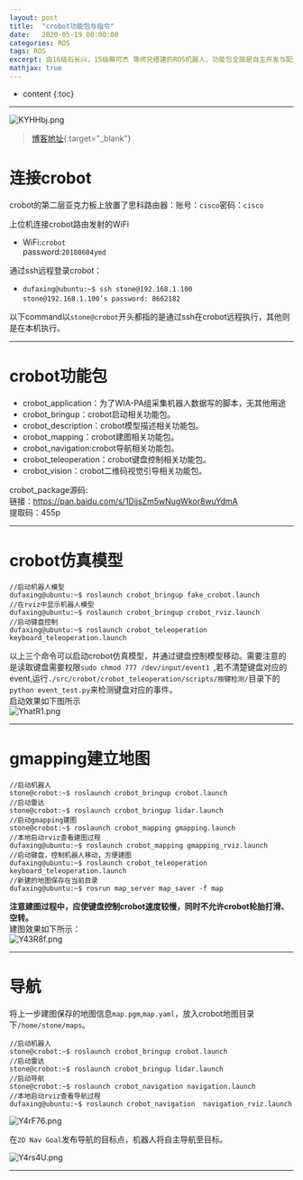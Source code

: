```yaml
---
layout: post
title:  "crobot功能包与指令"
date:   2020-05-19 00:00:00
categories: ROS
tags: ROS
excerpt: 由16级石长兴，15级蔡可杰 等师兄搭建的ROS机器人，功能包全部是自主开发与配适，是入门学习ROS机器人不错的硬件平台，基于可传承性，现对crobot代码功能包进行说明与命令备注
mathjax: true
---
```

* content
{:toc}
---

![KYHHbj.png](https://s2.ax1x.com/2019/10/23/KYHHbj.png)



> [博客地址](https://dufaxing.com){:target="_blank"}


# 连接crobot

crobot的第二层亚克力板上放置了思科路由器：账号：`cisco`密码：`cisco`

上位机连接crobot路由发射的WiFi<br>
- WiFi:`crobot`<br>
   password:`20180604ymd`<br>

通过ssh远程登录crobot：<br>
- `dufaxing@ubuntu:~$ ssh stone@192.168.1.100`<br>
  `stone@192.168.1.100’s password: 8662182`<br>

以下command以`stone@crobot`开头都指的是通过ssh在crobot远程执行，其他则是在本机执行。

---

# crobot功能包

- crobot_application：为了WIA-PA组采集机器人数据写的脚本，无其他用途
- crobot_bringup：crobot启动相关功能包。
- crobot_description：crobot模型描述相关功能包。
- crobot_mapping：crobot建图相关功能包。
- crobot_navigation:crobot导航相关功能包。
- crobot_teleoperation：crobot键盘控制相关功能包。
- crobot_vision：crobot二维码视觉引导相关功能包。

crobot_package源码:<br>
链接：https://pan.baidu.com/s/1DijsZm5wNugWkor8wuYdmA <br>
提取码：455p

---
# crobot仿真模型

```
//启动机器人模型
dufaxing@ubuntu:~$ roslaunch crobot_bringup fake_crobot.launch 
//在rviz中显示机器人模型
dufaxing@ubuntu:~$ roslaunch crobot_bringup crobot_rviz.launch 
//启动键盘控制
dufaxing@ubuntu:~$ roslaunch crobot_teleoperation keyboard_teleoperation.launch 
```
以上三个命令可以启动crobot仿真模型，并通过键盘控制模型移动。需要注意的是读取键盘需要权限`sudo chmod 777 /dev/input/event1
`,若不清楚键盘对应的event,运行`./src/crobot/crobot_teleoperation/scripts/按键检测/`目录下的`python event_test.py`来检测键盘对应的事件。<br>
启动效果如下图所示<br>
![YhatR1.png](https://s1.ax1x.com/2020/05/18/YhatR1.png)

---

# gmapping建立地图


```
//启动机器人
stone@crobot:~$ roslaunch crobot_bringup crobot.launch 
//启动雷达
stone@crobot:~$ roslaunch crobot_bringup lidar.launch 
//启动gmapping建图
stone@crobot:~$ roslaunch crobot_mapping gmapping.launch 
//本地启动rviz查看建图过程
dufaxing@ubuntu:~$ roslaunch crobot_mapping gmapping_rviz.launch 
//启动键盘，控制机器人移动，方便建图
dufaxing@ubuntu:~$ roslaunch crobot_teleoperation keyboard_teleoperation.launch 
//新建的地图保存在当前目录
dufaxing@ubuntu:~$ rosrun map_server map_saver -f map
```

**注意建图过程中，应使键盘控制crobot速度较慢，同时不允许crobot轮胎打滑、空转。**<br>
建图效果如下所示：<br>
![Y43R8f.png](https://s1.ax1x.com/2020/05/19/Y43R8f.png)

---

# 导航

将上一步建图保存的地图信息`map.pgm`,`map.yaml`，放入crobot地图目录下`/home/stone/maps`。

```
//启动机器人
stone@crobot:~$ roslaunch crobot_bringup crobot.launch 
//启动雷达
stone@crobot:~$ roslaunch crobot_bringup lidar.launch 
//启动导航
stone@crobot:~$ roslaunch crobot_navigation navigation.launch
//本地启动rviz查看导航过程
dufaxing@ubuntu:~$ roslaunch crobot_navigation  navigation_rviz.launch 

```

![Y4rF76.png](https://s1.ax1x.com/2020/05/19/Y4rF76.png)


在`2D Nav Goal`发布导航的目标点，机器人将自主导航至目标。

![Y4rs4U.png](https://s1.ax1x.com/2020/05/19/Y4rs4U.png)


---